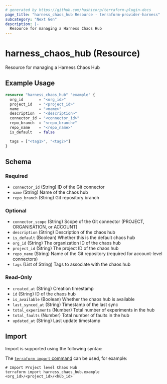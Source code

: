 ```yaml
---
# generated by https://github.com/hashicorp/terraform-plugin-docs
page_title: "harness_chaos_hub Resource - terraform-provider-harness"
subcategory: "Next Gen"
description: |-
  Resource for managing a Harness Chaos Hub
---
```


# harness_chaos_hub (Resource)

Resource for managing a Harness Chaos Hub

## Example Usage

```terraform
resource "harness_chaos_hub" "example" {
  org_id       = "<org_id>"
  project_id   = "<project_id>"
  name         = "<name>"
  description  = "<description>"
  connector_id = "<connector_id>"
  repo_branch  = "<repo_branch>"
  repo_name    = "<repo_name>"
  is_default   = false

  tags = ["<tag1>", "<tag2>"]
}
```

<!-- schema generated by tfplugindocs -->
## Schema

### Required

- `connector_id` (String) ID of the Git connector
- `name` (String) Name of the chaos hub
- `repo_branch` (String) Git repository branch

### Optional

- `connector_scope` (String) Scope of the Git connector (PROJECT, ORGANISATION, or ACCOUNT)
- `description` (String) Description of the chaos hub
- `is_default` (Boolean) Whether this is the default chaos hub
- `org_id` (String) The organization ID of the chaos hub
- `project_id` (String) The project ID of the chaos hub
- `repo_name` (String) Name of the Git repository (required for account-level connectors)
- `tags` (List of String) Tags to associate with the chaos hub

### Read-Only

- `created_at` (String) Creation timestamp
- `id` (String) ID of the chaos hub
- `is_available` (Boolean) Whether the chaos hub is available
- `last_synced_at` (String) Timestamp of the last sync
- `total_experiments` (Number) Total number of experiments in the hub
- `total_faults` (Number) Total number of faults in the hub
- `updated_at` (String) Last update timestamp

## Import

Import is supported using the following syntax:

The [`terraform import` command](https://developer.hashicorp.com/terraform/cli/commands/import) can be used, for example:

```shell
# Import Project level Chaos Hub
terraform import harness_chaos_hub.example <org_id>/<project_id>/<hub_id>
```
